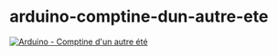 ﻿# arduino-comptine-dun-autre-ete

[![Arduino - Comptine d'un autre été](https://img.youtube.com/vi/kUaYR10UEgE/0.jpg)](https://www.youtube.com/watch?v=kUaYR10UEgE)
